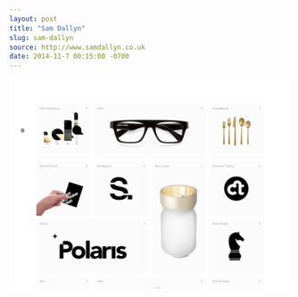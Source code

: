 ```yaml
---
layout: post 
title: "Sam Dallyn"
slug: sam-dallyn
source: http://www.samdallyn.co.uk
date: 2014-11-7 00:15:00 -0700
---
```


<img src="/screenshots/sam-dallyn.jpg">
